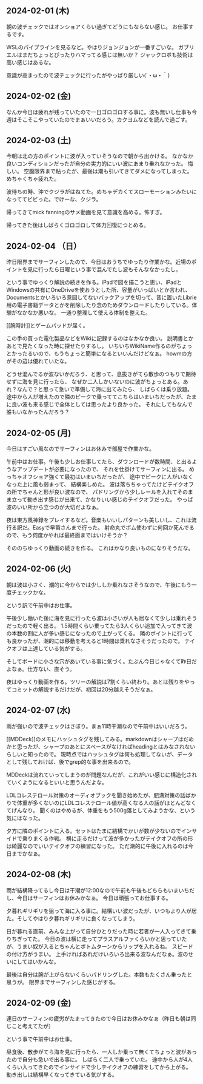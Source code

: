 ## 2024-02-01 (木)

朝の波チェックではオンショアくらい過ぎてどうにもならない感じ。
お仕事するです。

WSLのパイプラインを見るなど。やはりジョンジョンが一番すごいな。
ガブリエルはまだちょっとぴったりハマってる感じは無いか？
ジャックロボも技術は高い感じはあるな。

意識が高まったので波チェックに行ったがやっぱり厳しい(´・ω・｀)

## 2024-02-02 (金)

なんか今日は疲れが残っていたので一日ゴロゴロする事に。波も無いし仕事も今週はそこそこやっていたのでまぁいいだろう。カクヨムなどを読んで過ごす。

## 2024-02-03 (土)

今朝は北の方のポイントに波が入っていそうなので朝から出かける。
なかなか良いコンディションだったが自分の実力的にいい波にあまり乗れなかった。
悔しい。
空腹限界まで粘ったが、最後は潮も引いてきてダメになってしまった。めちゃくちゃ疲れた。

波待ちの時、沖でクジラがはねてた。めちゃデカくてスローモーションみたいになっててビビった。でけーな、クジラ。

帰ってきてmick fanningのサメ動画を見て意識を高める。怖すぎ。

帰ってきた後はしばらくゴロゴロして体力回復につとめる。

## 2024-02-04 （日）

昨日限界までサーフィンしたので、今日はおうちでゆったり作業かな。近場のポイントを見に行ったら日曜という事で混んでたし波もそんななかったし。

という事でゆっくり解説の続きを作る。iPadで図を描こうと思い、iPadとWindowsの共有にOneDriveを使おうとした所、容量がいっぱいとか言われ、Documentsとかいろいろ意図してないバックアップを切って、昔に置いたLibrie用の電子書籍データとかを削除したり念のためダウンロードしたりしている。体験がなかなか悪いな。
一通り整理して使える体制を整えた。

[[腕時計]]とゲームパッドが届く。

この手の買った電化製品などをWikiに記録するのはなかなか良い。
説明書とかあとで見たくなった時に探せたりするし。
いちいちWikiName作るのがちょっとかったるいので、もうちょっと簡単になるといいんだけどなぁ。
howmの方がその辺は優れていたな。

どうせ混んでるか波ないかだろう、と思って、息抜きがてら散歩のつもりで期待せずに海を見に行ったら、
なぜか二人しかいないのに波がちょっとある。あれ？なんで？と思って急いで準備して海に出てみたら、
しばらくは乗り放題。
途中から人が増えたので隣のピークで乗っててこちらはいまいちだったが、たまに良い波も来る感じで全体としては思ったより良かった。
それにしてもなんで誰もいなかったんだろう？

## 2024-02-05 (月)

今日はすごい風なのでサーフィンはお休みで部屋で作業かな。

午前中はお仕事。午後も少しお仕事してたら、ダウンロードが数時間、と出るようなアップデートが必要になったので、
それを仕掛けてサーフィンに出る。
めっちゃオフショア強くて最初はいまいちだったが、
途中でピークに人がいなくなった上に風も弱まって、
結構楽しめた。
波は落ちちゃってたけどテイクオフの所でちゃんと形が良い波なので、
パドリングから少しレールを入れてそのまま立って動き出す感じが出来て、かなりいい感じのテイクオフだった。
やっぱ波のいい所から立つのが大切だよなぁ。

夜は東方風神録をプレイするなど。音楽もいいしパターンも美しいし、これは流行る訳だ。Easyで早苗さんまで行った。
射命丸でボム使わずに何回か死んでるので、もう何度かやれば最終面まではいけそうか？

そののちゆっくり動画の続きを作る。
これはかなり良いものになりそうだな。

## 2024-02-06 (火)

朝は波は小さく、潮的に今からでは少ししか乗れなさそうなので、午後にもう一度チェックかな。

という訳で午前中はお仕事。

午後少し働いた後に海を見に行ったら波は小さいが人も居なくて少しは乗れそうだったので軽く出る。
1.5時間くらい乗ってたら3人くらい追加で入ってきて波の本数の割に人が多い感じになったので上がってくる。
隣のポイントに行っても良かったが、潮的には移動を考えると1時間は乗れなさそうだったので。
テイクオフは上達している気がする。

そしてボードに小さな穴があいている事に気づく。たぶん今日じゃなくて昨日だよなぁ。仕方ない、直そう。

夜はゆっくり動画を作る。ツリーの解説は7割くらい終わり。あとは残りをやってコミットの解説するだけだが、初回は20分越えそうだなぁ。

## 2024-02-07 (水)

雨が強いので波チェックはさぼり。まぁ11時干潮なので午前中はいいだろう。

[[MDDeck]]のメモにハッシュタグを残してみる。markdownはシャープはだめかと思ったが、シャープのあとにスペースがなければheadingとはみなされないらしいと知ったので。
現時点ではハッシュタグは何も処理してないが、データとして残しておけば、後でgrep的な事を出来るので。

MDDeckは流れていってしまうのが問題なんだが、これがいい感じに構造化されていくようになるといいと思うんだよな。

LDLコレステロール対策のオーディオブックを聞き始めたが、肥満対策の話ばかりで体重が多くないのにLDLコレステロール値が高くなる人の話がほとんどなくてげんなり。
聞くのはやめるが、体重をもう500g落としてみようかな、という気にはなった。

夕方に隣のポイントに入る。セットはたまに結構でかいが数が少ないのでインサイドで乗りまくる作戦。
横に走るだけって波が多かったがテイクオフの所の形は綺麗なのでいいテイクオフの練習になった。
ただ潮的に午後に入れるのは今日までかなぁ。

## 2024-02-08 (木)

雨が結構降ってるし今日は干潮が12:00なので午前も午後もどちらもいまいちだし、今日はサーフィンはお休みかなぁ。
今日は頑張ってお仕事する。

夕暮れギリギリを狙って海に入る事に。結構いい波だったが、いつもより人が居た。そしてやはり夕暮れギリギリに良くなってしまう。

日が暮れる直前、みんな上がって自分ひとりだった時に若者が一人入ってきて乗りちぎってた。
今日の波は横に走ってプラスアルファくらいかと思っていたが、うまい奴が入るとちゃんとボトムターンからリップを入れるね。
スピードの付け方がうまい。
上手ければあれだけいろいろ出来る波なんだなぁ。波のせいにしてはいかんな。

最後は自分は腕が上がらないくらいパドリングした。本数もたくさん乗ったと思うが。
限界までサーフィンした感じがする。

## 2024-02-09 (金)

連日のサーフィンの疲労がたまってきたので今日はお休みかなぁ（昨日も朝は同じこと考えてたが）

という事で午前中はお仕事。

昼食後、散歩がてら海を見に行ったら、一人しか乗って無くてちょっと波があったので自分も急いで出る事に。
しばらく二人で乗っていた。
途中から人が4人くらい入ってきたのでインサイドで少しテイクオフの練習をしてから上がる。
動き出しは結構早くなってきている気がする。